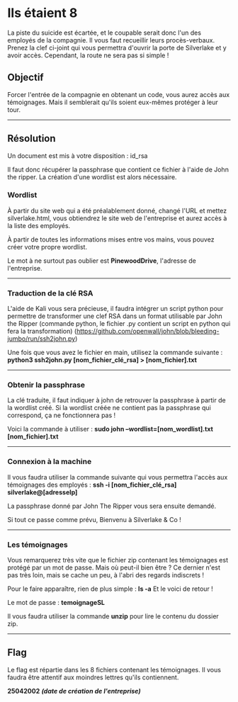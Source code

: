 # Ils étaient 8

La piste du suicide est écartée, et le coupable serait donc l'un des employés de la compagnie.
Il vous faut recueillir leurs procès-verbaux.
Prenez la clef ci-joint qui vous permettra d'ouvrir la porte de Silverlake et y avoir accès.
Cependant, la route ne sera pas si simple !

## Objectif 

Forcer l'entrée de la compagnie en obtenant un code, vous aurez accès aux témoignages.
Mais il semblerait qu'ils soient eux-mêmes protéger à leur tour.

--- 

## Résolution 

Un document est mis à votre disposition : id_rsa

Il faut donc récupérer la passphrase que contient ce fichier à l'aide de John the ripper.
La création d'une wordlist est alors nécessaire.

### Wordlist

À partir du site web qui a été préalablement donné, changé l'URL et mettez silverlake.html, vous obtiendrez le site web de l'entreprise et aurez accès à la liste des employés.

À partir de toutes les informations mises entre vos mains, vous pouvez créer votre propre wordlist.

Le mot à ne surtout pas oublier est **PinewoodDrive**, l'adresse de l'entreprise.

---

### Traduction de la clé RSA

L'aide de Kali vous sera précieuse, il faudra intégrer un script python pour permettre de transformer une clef RSA dans un format utilisable par John the Ripper (commande python, le fichier .py contient un script en python qui fera la transformation) (https://github.com/openwall/john/blob/bleeding-jumbo/run/ssh2john.py) 

Une fois que vous avez le fichier en main, utilisez la commande suivante : **python3 ssh2john.py [nom_fichier_clé_rsa] > [nom_fichier].txt**

---

### Obtenir la passphrase

La clé traduite, il faut indiquer à john de retrouver la passphrase à partir de la wordlist créé. Si la wordlist créée ne contient pas la passphrase qui correspond, ça ne fonctionnera pas !

Voici la commande à utiliser : **sudo john –wordlist=[nom_wordlist].txt [nom_fichier].txt** 

---

### Connexion à la machine

Il vous faudra utiliser la commande suivante qui vous permettra l'accès aux témoignages des employés : **ssh -i [nom_fichier_clé_rsa] silverlake@[adresseIp]**

La passphrase donné par John The Ripper vous sera ensuite demandé.

Si tout ce passe comme prévu, Bienvenu à Silverlake & Co !

---

### Les témoignages

Vous remarquerez très vite que le fichier zip contenant les témoignages est protégé par un mot de passe. Mais où peut-il bien être ?
Ce dernier n'est pas très loin, mais se cache un peu, à l'abri des regards indiscrets ! 

Pour le faire apparaître, rien de plus simple : **ls -a** 
Et le voici de retour !

Le mot de passe : **temoignageSL**

Il vous faudra utiliser la commande **unzip** pour lire le contenu du dossier zip.

---

## Flag

Le flag est répartie dans les 8 fichiers contenant les témoignages. Il vous faudra être attentif aux moindres lettres qu'ils contiennent.

**25042002** ***(date de création de l'entreprise)***
